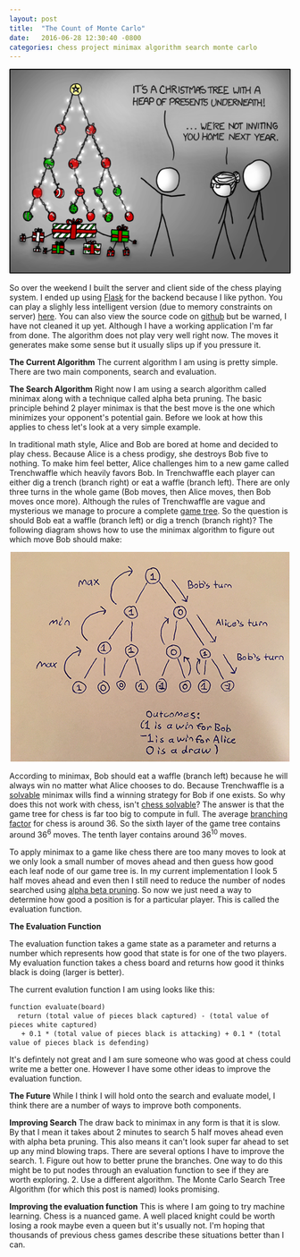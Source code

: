 ```yaml
---
layout: post
title:  "The Count of Monte Carlo"
date:   2016-06-28 12:30:40 -0800
categories: chess project minimax algorithm search monte carlo
---
```


<p align="center">
	<img src="/tree_comic.png"> 
</p>

So over the weekend I built the server and client side of the chess playing system. I ended up using [Flask](http://flask.pocoo.org/) for the backend because I like python. You can play a slighly less intelligent version (due to memory constraints on server) [here](http://playchess-pstefek.rhcloud.com/). You can also view the source code on [github](https://github.com/Mr4k/playchess) but be warned, I have not cleaned it up yet. Although I have a working application I'm far from done. The algorithm does not play very well right now. The moves it generates make some sense but it usually slips up if you pressure it.

**The Current Algorithm**
The current algorithm I am using is pretty simple. There are two main components, search and evaluation.  

**The Search Algorithm**
Right now I am using a search algorithm called minimax along with a technique called alpha beta pruning. The basic principle behind 2 player minimax is that the best move is the one which minimizes your opponent's potential gain. Before we look at how this applies to chess let's look at a very simple example.  

In traditional math style, Alice and Bob are bored at home and decided to play chess. Because Alice is a chess prodigy, she destroys Bob five to nothing. To make him feel better, Alice challenges him to a new game called Trenchwaffle which heavily favors Bob. In Trenchwaffle each player can either dig a trench (branch right) or eat a waffle (branch left). There are only three turns in the whole game (Bob moves, then Alice moves, then Bob moves once more). Although the rules of Trenchwaffle are vague and mysterious we manage to procure a complete [game tree](https://en.wikipedia.org/wiki/Game_tree). So the question is should Bob eat a waffle (branch left) or dig a trench (branch right)? The following diagram shows how to use the minimax algorithm to figure out which move Bob should make:

<p align="center">
	<img src="/trenchwaffle.png"> 
</p>

According to minimax, Bob should eat a waffle (branch left) because he will always win no matter what Alice chooses to do. Because Trenchwaffle is a [solvable](https://en.wikipedia.org/wiki/Solved_game) minimax wills find a winning strategy for Bob if one exists. So why does this not work with chess, isn't [chess solvable](https://en.wikipedia.org/wiki/Solving_chess)? The answer is that the game tree for chess is far too big to compute in full. The average [branching factor](https://en.wikipedia.org/wiki/Branching_factor) for chess is around 36. So the sixth layer of the game tree contains around 36<sup>6</sup> moves. The tenth layer contains around 36<sup>10</sup> moves.  

To apply minimax to a game like chess there are too many moves to look at we only look a small number of moves ahead and then guess how good each leaf node of our game tree is. In my current implementation I look 5 half moves ahead and even then I still need to reduce the number of nodes searched using [alpha beta pruning](https://www.youtube.com/watch?v=Ewh-rF7KSEg). So now we just need a way to determine how good a position is for a particular player. This is called the evaluation function.

**The Evaluation Function**

The evaluation function takes a game state as a parameter and returns a number which represents how good that state is for one of the two players. My evaluation function takes a chess board and returns how good it thinks black is doing (larger is better).

The current evalution function I am using looks like this:

~~~
function evaluate(board)
  return (total value of pieces black captured) - (total value of pieces white captured)
   + 0.1 * (total value of pieces black is attacking) + 0.1 * (total value of pieces black is defending)
~~~

It's defintely not great and I am sure someone who was good at chess could write me a better one. However I have some other ideas to improve the evaluation function.  

**The Future**
While I think I will hold onto the search and evaluate model, I think there are a number of ways to improve both components.  

**Improving Search**
The draw back to minimax in any form is that it is slow. By that I mean it takes about 2 minutes to search 5 half moves ahead even with alpha beta pruning. This also means it can't look super far ahead to set up any mind blowing traps. There are several options I have to improve the search. 1. Figure out how to better prune the branches. One way to do this might be to put nodes through an evaluation function to see if they are worth exploring. 2. Use a different algorithm. The Monte Carlo Search Tree Algorithm (for which this post is named) looks promising.  

**Improving the evaluation function**
This is where I am going to try machine learning. Chess is a nuanced game. A well placed knight could be worth losing a rook maybe even a queen but it's usually not. I'm hoping that thousands of previous chess games describe these situations better than I can.




